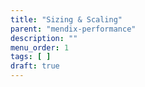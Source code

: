 ```yaml
---
title: "Sizing & Scaling"
parent: "mendix-performance"
description: ""
menu_order: 1
tags: [ ]
draft: true
---
```


